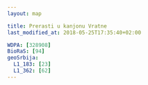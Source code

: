 ```yaml
---
layout: map

title: Prerasti u kanjonu Vratne
last_modified_at: 2018-05-25T17:35:40+02:00

WDPA: [328908]
BioRaS: [94]
geoSrbija:
  L1_183: [23]
  L1_362: [62]
---
```

